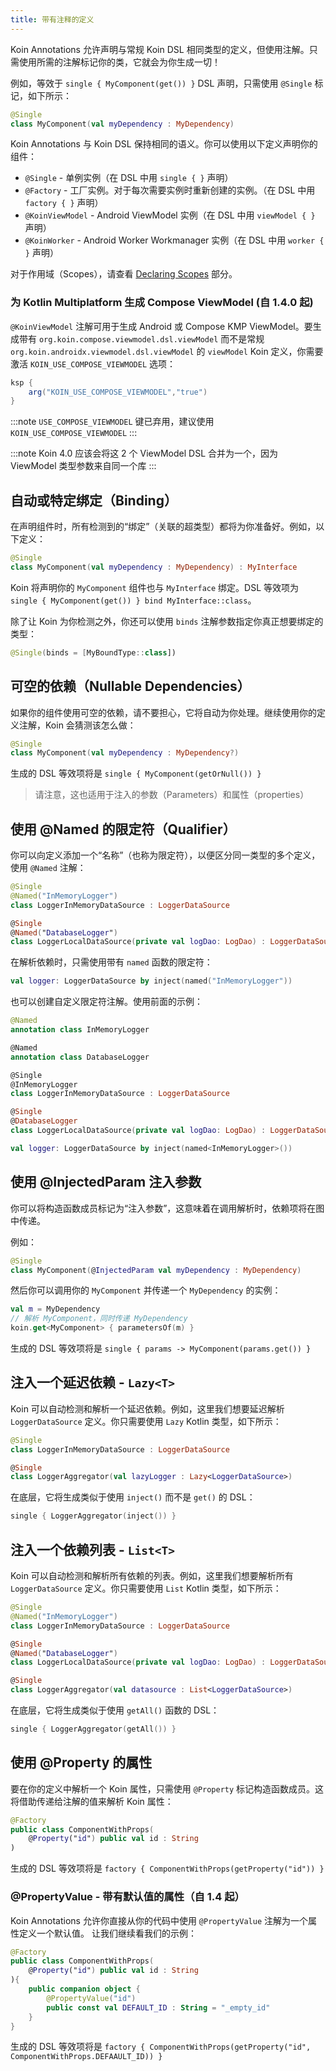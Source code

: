 ```yaml
---
title: 带有注释的定义
---
```

Koin Annotations 允许声明与常规 Koin DSL 相同类型的定义，但使用注解。只需使用所需的注解标记你的类，它就会为你生成一切！

例如，等效于 `single { MyComponent(get()) }` DSL 声明，只需使用 `@Single` 标记，如下所示：

```kotlin
@Single
class MyComponent(val myDependency : MyDependency)
```

Koin Annotations 与 Koin DSL 保持相同的语义。你可以使用以下定义声明你的组件：

- `@Single` - 单例实例（在 DSL 中用 `single { }` 声明）
- `@Factory` - 工厂实例。对于每次需要实例时重新创建的实例。（在 DSL 中用 `factory { }` 声明）
- `@KoinViewModel` - Android ViewModel 实例（在 DSL 中用 `viewModel { }` 声明）
- `@KoinWorker` - Android Worker Workmanager 实例（在 DSL 中用 `worker { }` 声明）

对于作用域（Scopes），请查看 [Declaring Scopes](/reference/koin-core/scopes.md) 部分。

### 为 Kotlin Multiplatform 生成 Compose ViewModel (自 1.4.0 起)

`@KoinViewModel` 注解可用于生成 Android 或 Compose KMP ViewModel。要生成带有 `org.koin.compose.viewmodel.dsl.viewModel` 而不是常规 `org.koin.androidx.viewmodel.dsl.viewModel` 的 `viewModel` Koin 定义，你需要激活 `KOIN_USE_COMPOSE_VIEWMODEL` 选项：

```groovy
ksp {
    arg("KOIN_USE_COMPOSE_VIEWMODEL","true")
}
```

:::note
    `USE_COMPOSE_VIEWMODEL` 键已弃用，建议使用 `KOIN_USE_COMPOSE_VIEWMODEL`
:::

:::note
    Koin 4.0 应该会将这 2 个 ViewModel DSL 合并为一个，因为 ViewModel 类型参数来自同一个库
:::

## 自动或特定绑定（Binding）

在声明组件时，所有检测到的“绑定”（关联的超类型）都将为你准备好。例如，以下定义：

```kotlin
@Single
class MyComponent(val myDependency : MyDependency) : MyInterface
```

Koin 将声明你的 `MyComponent` 组件也与 `MyInterface` 绑定。DSL 等效项为 `single { MyComponent(get()) } bind MyInterface::class`。

除了让 Koin 为你检测之外，你还可以使用 `binds` 注解参数指定你真正想要绑定的类型：

 ```kotlin
@Single(binds = [MyBoundType::class])
```

## 可空的依赖（Nullable Dependencies）

如果你的组件使用可空的依赖，请不要担心，它将自动为你处理。继续使用你的定义注解，Koin 会猜测该怎么做：

```kotlin
@Single
class MyComponent(val myDependency : MyDependency?)
```

生成的 DSL 等效项将是 `single { MyComponent(getOrNull()) }`

> 请注意，这也适用于注入的参数（Parameters）和属性（properties）

## 使用 @Named 的限定符（Qualifier）

你可以向定义添加一个“名称”（也称为限定符），以便区分同一类型的多个定义，使用 `@Named` 注解：

```kotlin
@Single
@Named("InMemoryLogger")
class LoggerInMemoryDataSource : LoggerDataSource

@Single
@Named("DatabaseLogger")
class LoggerLocalDataSource(private val logDao: LogDao) : LoggerDataSource
```

在解析依赖时，只需使用带有 `named` 函数的限定符：

```kotlin
val logger: LoggerDataSource by inject(named("InMemoryLogger"))
```

也可以创建自定义限定符注解。使用前面的示例：

```kotlin
@Named
annotation class InMemoryLogger

@Named
annotation class DatabaseLogger

@Single
@InMemoryLogger
class LoggerInMemoryDataSource : LoggerDataSource

@Single
@DatabaseLogger
class LoggerLocalDataSource(private val logDao: LogDao) : LoggerDataSource
```

```kotlin
val logger: LoggerDataSource by inject(named<InMemoryLogger>())
```

## 使用 @InjectedParam 注入参数

你可以将构造函数成员标记为“注入参数”，这意味着在调用解析时，依赖项将在图中传递。

例如：

```kotlin
@Single
class MyComponent(@InjectedParam val myDependency : MyDependency)
```

然后你可以调用你的 `MyComponent` 并传递一个 `MyDependency` 的实例：

```kotlin
val m = MyDependency
// 解析 MyComponent，同时传递 MyDependency
koin.get<MyComponent> { parametersOf(m) }
```

生成的 DSL 等效项将是 `single { params -> MyComponent(params.get()) }`

## 注入一个延迟依赖 - `Lazy<T>`

Koin 可以自动检测和解析一个延迟依赖。例如，这里我们想要延迟解析 `LoggerDataSource` 定义。你只需要使用 `Lazy` Kotlin 类型，如下所示：

```kotlin
@Single
class LoggerInMemoryDataSource : LoggerDataSource

@Single
class LoggerAggregator(val lazyLogger : Lazy<LoggerDataSource>)
```

在底层，它将生成类似于使用 `inject()` 而不是 `get()` 的 DSL：

```kotlin
single { LoggerAggregator(inject()) }
```

## 注入一个依赖列表 - `List<T>`

Koin 可以自动检测和解析所有依赖的列表。例如，这里我们想要解析所有 `LoggerDataSource` 定义。你只需要使用 `List` Kotlin 类型，如下所示：

```kotlin
@Single
@Named("InMemoryLogger")
class LoggerInMemoryDataSource : LoggerDataSource

@Single
@Named("DatabaseLogger")
class LoggerLocalDataSource(private val logDao: LogDao) : LoggerDataSource

@Single
class LoggerAggregator(val datasource : List<LoggerDataSource>)
```

在底层，它将生成类似于使用 `getAll()` 函数的 DSL：

```kotlin
single { LoggerAggregator(getAll()) }
```

## 使用 @Property 的属性

要在你的定义中解析一个 Koin 属性，只需使用 `@Property` 标记构造函数成员。这将借助传递给注解的值来解析 Koin 属性：

```kotlin
@Factory
public class ComponentWithProps(
    @Property("id") public val id : String
)
```

生成的 DSL 等效项将是 `factory { ComponentWithProps(getProperty("id")) }`

### @PropertyValue - 带有默认值的属性（自 1.4 起）

Koin Annotations 允许你直接从你的代码中使用 `@PropertyValue` 注解为一个属性定义一个默认值。
让我们继续看我们的示例：

```kotlin
@Factory
public class ComponentWithProps(
    @Property("id") public val id : String
){
    public companion object {
        @PropertyValue("id")
        public const val DEFAULT_ID : String = "_empty_id"
    }
}
```

生成的 DSL 等效项将是 `factory { ComponentWithProps(getProperty("id", ComponentWithProps.DEFAAULT_ID)) }`